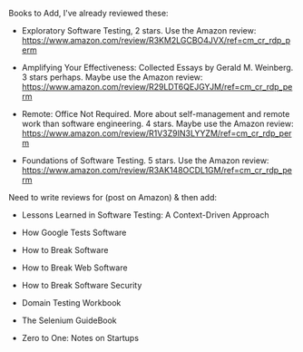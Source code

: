 Books to Add, I've already reviewed these:

- Exploratory Software Testing, 2 stars. Use the Amazon review: https://www.amazon.com/review/R3KM2LGCBO4JVX/ref=cm_cr_rdp_perm

- Amplifying Your Effectiveness: Collected Essays by Gerald M. Weinberg. 3 stars perhaps. Maybe use the Amazon review: https://www.amazon.com/review/R29LDT6QEJGYJM/ref=cm_cr_rdp_perm

- Remote: Office Not Required. More about self-management and remote work than software engineering. 4 stars. Maybe use the Amazon review: https://www.amazon.com/review/R1V3Z9IN3LYYZM/ref=cm_cr_rdp_perm

- Foundations of Software Testing. 5 stars. Use the Amazon review:
https://www.amazon.com/review/R3AK148OCDL1GM/ref=cm_cr_rdp_perm





Need to write reviews for (post on Amazon) & then add:

- Lessons Learned in Software Testing: A Context-Driven Approach
- How Google Tests Software
- How to Break Software
- How to Break Web Software
- How to Break Software Security
- Domain Testing Workbook

- The Selenium GuideBook
- Zero to One: Notes on Startups
